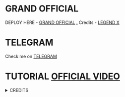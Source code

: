 # GRAND OFFICIAL

DEPLOY HERE - [GRAND OFFICIAL](https://dashboard.heroku.com/new?button-url=https%3A%2F%2Fgithub.com%2FKING-USER122%2FBLACK-GHOULS-OFFICIAL-BOT&template=https%3A%2F%2Fgithub.com%2FKING-USER122%2FBLACK-GHOULS-OFFICIAL-BOT)
[.](https://heroku.com/deploy)
Credits - [LEGEND X](https://t.me/legendx22)

# TELEGRAM
Check me on [TELEGRAM](https://t.me/grand50_bot)
# TUTORIAL [OFFICIAL VIDEO](https://youtu.be/JK9cLTDZUR0)

<details>
<summary> CREDITS </summary>
<h1> LEGEND X </h1>
<h1> PROBOY X </h1>
<h1> TEAMLEGEND </h1>
</details>
